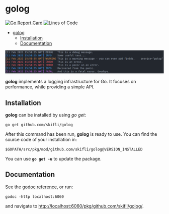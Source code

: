 # golog 

[![Go Report Card](https://goreportcard.com/badge/github.com/skifli/golog)](https://goreportcard.com/report/github.com/skifli/golog)
![Lines of Code](https://img.shields.io/github/languages/code-size/skifli/golog)

- [golog](#golog)
  - [Installation](#installation)
  - [Documentation](#documentation)

[![Example Output](examples/simple_example.png)](examples/simple_example.go)

**golog** implements a logging infrastructure for Go. It focuses on performance, while providing a simple API.

## Installation

**golog** can be installed by using *go get*:

```
go get github.com/skifli/golog
```

After this command has been run, **golog** is ready to use. You can find the source code of your installation in:

```
$GOPATH/src/pkg/mod/github.com/skifli/golog@VERSION_INSTALLED
```

You can use **`go get -u`** to update the package.

## Documentation

See the [godoc reference](https://pkg.go.dev/github.com/skifli/golog), or run:

```
godoc -http localhost:6060
```

and navigate to [http://localhost:6060/pkg/github.com/skifli/golog/](http://localhost:6060/pkg/github.com/skifli/golog/).
